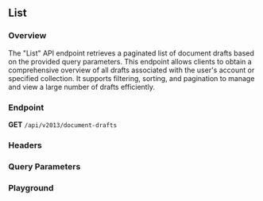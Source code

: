 ## List

### Overview

The "List" API endpoint retrieves a paginated list of document drafts based on the provided query parameters. This endpoint allows clients to obtain a comprehensive overview of all drafts associated with the user's account or specified collection. It supports filtering, sorting, and pagination to manage and view a large number of drafts efficiently.

### Endpoint

**GET** `/api/v2013/document-drafts`

### Headers
<!--@include: ../../common/header/authorization-realm.md-->

### Query Parameters
<!--@include: ../../common/query/collection-filter-orderby-top-skip.md-->

### Playground

<SwaggerUI :swaggerSpecs="swaggerListSpecs" />